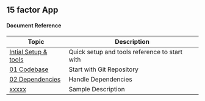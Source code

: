 ## 15 factor App



#### Document Reference

| Topic                                                 | Description                                                  |
| ----------------------------------------------------- | ------------------------------------------------------------ |
| [Intial Setup & tools](./setup_and_tools.md)                                     | Quick setup and tools reference to start with                          |
| [01 Codebase](./01_codebase.md)                                     | Start with Git Repository                          |
| [02 Dependencies](./02_dependencies.md)                                     | Handle Dependencies                          |
| [xxxxx](./02_xxxxx_.md)                                     | Sample Description                             
    